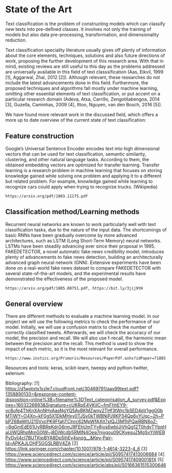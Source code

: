 # State of the Art

Text classification is the problem of constructing models which can classify new texts into pre-defined classes. It involves not only the training of models but also data pre-processing, transformation, and dimensionality reduction.

Text classification speciality literature usually gives off plenty of information about the core elements, techniques, solutions and also future directions of work, proposing the further development of this research area. With that in mind, existing reviews are still useful to this day as the problems addressed are universally available in this field of text classsification (Aas, Eikvil, 1999 [1], Aggarwal, Zhai, 2012 [2]). Although relevant, these researches do not include the latest advancements done in this field. Furthermore, the proposed techniques and algorithms fall mostly under machine learning, omitting other essential elements of text classification, or put accent on a particular research domain (Adeva, Atxa, Carrillo, Zengotitabengoa, 2014 [3], Guzella, Caminhas, 2009 [4], Ittoo, Nguyen, van den Bosch, 2016 [5]). 

We have found more relevant work in the discussed field, which offers a more up to date overview of the current state of text classification:

## Feature construction

Google’s Universal Sentence Encoder encodes text into high dimensional vectors that can be used for text classification, semantic similarity, clustering, and other natural language tasks. According to them, the obtained embedding vectors are optimized for transfer learning. Transfer learning is a research problem in machine learning that focuses on storing knowledge gained while solving one problem and applying it to a different but related problem. For example, knowledge gained while learning to recognize cars could apply when trying to recognize trucks. (Wikipedia)

`https://arxiv.org/pdf/1803.11175.pdf`

## Classification method/Learning methods
Recurrent neural networks are known to work particularly well with text classification tasks, due to the nature of the input data. The shortcomings of  basic RNNs have been gradually overcome by more advanced architectures, such as LSTM (Long Short-Term Memory) neural networks. LSTMs have been steadily advancing ever since their proposal in 1995.
FAKEDETECTOR, a novel automatic fake news credibility model, introduces plenty of advancements to fake news detection, building an architecturally advanced graph neural network (GNN). Extensive experiments have been done on a real-world fake news dataset to compare FAKEDETECTOR with several state-of-the-art models, and the experimental results have demonstrated the effectiveness of the proposed model.

`https://arxiv.org/pdf/1805.08751.pdf, https://bit.ly/3jij9tH`

## General overview
There are different methods to evaluate a machine learning model. In our project we will use the following metrics to check the performance of our model.
Initially, we will use a confusion matrix to check the number of correctly classified tweets. Afterwards, we will check the accuracy of our model, the precision and recall. We will also use f-recall, the harmonic mean between the precision and the recall. This method is used to show the impact of each metric, so it is the most relevant for overall performance.

`https://www.insticc.org/Primoris/Resources/PaperPdf.ashx?idPaper=71885`


Resources and tools: keras, scikit-learn, tweepy and python-twitter, selenium 

Bibliography:
[1] https://d1wqtxts1xzle7.cloudfront.net/30469791/aas99text.pdf?1358890133=&response-content-disposition=inline%3B+filename%3DText_categorisation_A_survey.pdf&Expires=1603226893&Signature=cUKRpE4VKiIC~fmFhhEY9-vc8ufe4ThKnXAnNHvAasNgYQ5AvBKMZwnv2THf3tWrc1bSED4pV1ggG0bMTiWY~O4Xn~kF0g5X1DkMHxy0TJSv0kTWBNjPJ9KP34Qp6vYUqc~2h~PbPZ6BeWtU21SVvcPK9FfahTClnrc62MpWfAXit7xIQJ3M1hPQaiRBN6oZ-~8gGmEdE61UyRBReKdrG6rmJ9FEhUmTYv8jys6wbIJiVhQg12T0hdvTYbqHaUiWQRhpMmG0lW~j8DjWcdb5RMlN4Oea7njyqou09CKyesuZMgSvYiWlEBPvDvlj4cI7BUTKjpBYA8Dp5ihEy4snzg__&Key-Pair-Id=APKAJLOHF5GGSLRBV4ZA
[2] https://link.springer.com/chapter/10.1007/978-1-4614-3223-4_6
[3] https://www.sciencedirect.com/science/article/pii/S0957417413006684
[4] https://www.sciencedirect.com/science/article/pii/S095741740900181X
[5] https://www.sciencedirect.com/science/article/abs/pii/S0166361515300646
